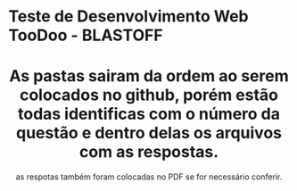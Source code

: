 # Teste de Desenvolvimento Web TooDoo - BLASTOFF

<div align="center">
    <h1>As pastas sairam da ordem ao serem colocados no github, porém estão todas identificas com o número da questão e dentro delas os arquivos com as respostas.</h1>
</div>

<div align="center">
    <p>as respotas também foram colocadas no PDF se for necessário conferir.</p>
</div>
